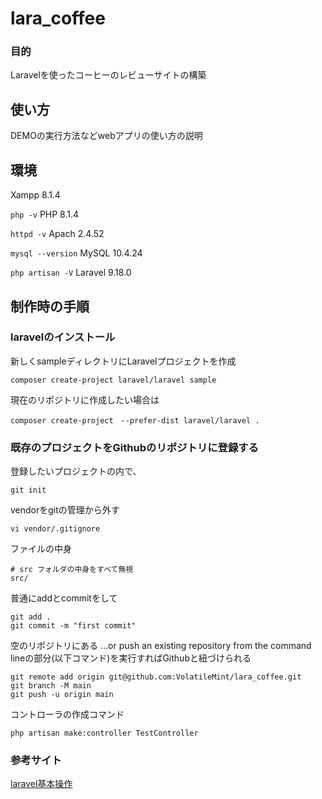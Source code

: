# lara_coffee
### 目的
Laravelを使ったコーヒーのレビューサイトの構築



## 使い方
DEMOの実行方法などwebアプリの使い方の説明

## 環境
Xampp 8.1.4

`php -v`
PHP 8.1.4

`httpd -v`
Apach 2.4.52

`mysql --version`
MySQL 10.4.24

`php artisan -V`
Laravel 9.18.0


## 制作時の手順

### laravelのインストール
新しくsampleディレクトリにLaravelプロジェクトを作成

```
composer create-project laravel/laravel sample
```

現在のリポジトリに作成したい場合は

```
composer create-project　--prefer-dist laravel/laravel .
```

### 既存のプロジェクトをGithubのリポジトリに登録する
登録したいプロジェクトの内で、

```
git init
```

vendorをgitの管理から外す

```
vi vendor/.gitignore
```

ファイルの中身

```
# src フォルダの中身をすべて無視
src/
```

普通にaddとcommitをして

```
git add .
git commit -m "first commit"
```

空のリポジトリにある
…or push an existing repository from the command lineの部分(以下コマンド)を実行すればGithubと紐づけられる

```
git remote add origin git@github.com:VolatileMint/lara_coffee.git
git branch -M main
git push -u origin main
```

コントローラの作成コマンド

```
php artisan make:controller TestController
```

### 参考サイト
[laravel基本操作](https://tech-blog.rakus.co.jp/entry/20201203/laravel#Laravel%E3%81%AE%E5%9F%BA%E6%9C%AC%E6%A9%9F%E8%83%BD%E7%A2%BA%E8%AA%8D)
